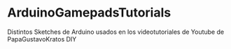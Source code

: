 # ArduinoGamepadsTutorials
Distintos Sketches de Arduino usados en los videotutoriales de Youtube de PapaGustavoKratos DIY

